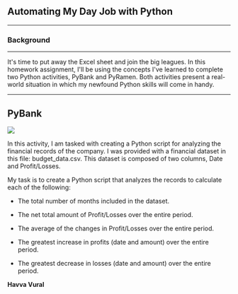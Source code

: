 ## Automating My Day Job with Python
---
### Background
---

It's time to put away the Excel sheet and join the big leagues. In this homework assignment, I'll be using the concepts I've learned to complete two Python activities, PyBank and PyRamen. Both activities present a real-world situation in which my newfound Python skills will come in handy. 

---
## PyBank
![](https://stockanalysis.com/wp-content/uploads/2020/03/revenue-growth-concept.jpg)

In this activity, I am tasked with creating a Python script for analyzing the financial records of the company. I was provided with a financial dataset in this file: budget_data.csv. This dataset is composed of two columns, Date and Profit/Losses.

My task is to create a Python script that analyzes the records to calculate each of the following:


* The total number of months included in the dataset.



* The net total amount of Profit/Losses over the entire period.



* The average of the changes in Profit/Losses over the entire period.



* The greatest increase in profits (date and amount) over the entire period.



* The greatest decrease in losses (date and amount) over the entire period.


**Havva Vural**
